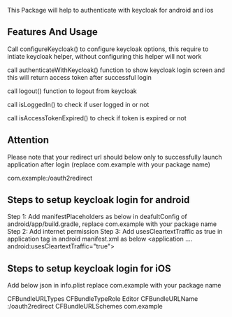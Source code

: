 
This Package will help to authenticate with keycloak for android and ios

## Features And Usage
Call configureKeycloak() to configure keycloak options, this require to intiate keycloak helper, without configuring this helper will not work

 call authenticateWithKeycloak() function to show keycloak login screen and this will return access token after successful login

 call logout() function to logout from keycloak

 call isLoggedIn() to check if user logged in or not
 
 call isAccessTokenExpired() to check if token is expired or not

## Attention

Please note that your redirect url should below only to successfully launch application after login (replace com.example with your package name)

com.example:/oauth2redirect

## Steps to setup keycloak login for android

Step 1: 
  Add manifestPlaceholders as below in deafultConfig of android/app/build.gradle, replace com.example with your package name
Step 2: 
Add internet permission
<uses-permission android:name="android.permission.INTERNET"/>
Step 3:
Add usesCleartextTraffic as true in application tag in android manifest.xml as below
<application
        ….
        android:usesCleartextTraffic="true">


## Steps to setup keycloak login for iOS

Add below json in info.plist replace com.example with your package name

<key>CFBundleURLTypes</key>
    <array>
        <dict>
            <key>CFBundleTypeRole</key>
            <string>Editor</string>
            <key>CFBundleURLName</key>
            <string>:/oauth2redirect</string>
            <key>CFBundleURLSchemes</key>
            <array>
                <string>com.example</string>
            </array>
        </dict>
    </array>


